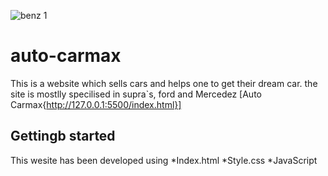 ![benz 1](https://github.com/Gachure/auto-carmax/assets/152380375/bd02e8c8-bf23-462d-84ee-873b612917d6)

# auto-carmax
This is a website which sells cars and helps one to get their dream car. the site is mostlly specilised in supra`s, ford and Mercedez [Auto Carmax{http://127.0.0.1:5500/index.html}]

## Gettingb started
This wesite has been developed using
*Index.html
*Style.css
*JavaScript
